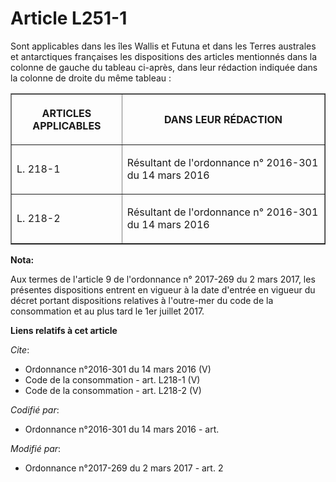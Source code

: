 # Article L251-1

Sont applicables dans les îles Wallis et Futuna et dans les Terres australes et antarctiques françaises les dispositions des
articles mentionnés dans la colonne de gauche du tableau ci-après, dans leur rédaction indiquée dans la colonne de droite du
même tableau : 

<table border="1">
    <tbody>
      <tr>
        <th>

ARTICLES APPLICABLES 

</th>
        <th>

DANS LEUR RÉDACTION 

</th>
      </tr>
      <tr>
        <td align="left" valign="middle">

L. 218-1 

</td>
        <td valign="middle" align="left">

Résultant de l'ordonnance n° 2016-301 du 14 mars 2016 

</td>
      </tr>
      <tr>
        <td align="left" valign="middle">

L. 218-2

</td>
        <td align="left" valign="middle">

Résultant de l'ordonnance n° 2016-301 du 14 mars 2016

</td>
      </tr>
    </tbody>
  </table>

**Nota:**

Aux termes de l'article 9 de l'ordonnance n° 2017-269 du 2 mars 2017,   les présentes dispositions entrent en vigueur à la
date d'entrée en   vigueur du décret portant dispositions relatives à l'outre-mer du code   de la consommation et au plus
tard le 1er juillet 2017.

**Liens relatifs à cet article**

_Cite_:

  - Ordonnance n°2016-301 du 14 mars 2016 (V)
  - Code de la consommation - art. L218-1 (V)
  - Code de la consommation - art. L218-2 (V)

_Codifié par_:

  - Ordonnance n°2016-301 du 14 mars 2016 - art.

_Modifié par_:

  - Ordonnance n°2017-269 du 2 mars 2017 - art. 2
